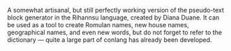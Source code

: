 A somewhat artisanal, but still perfectly working version of the pseudo-text block generator in the Rihannsu language, created by Diana Duane. It can be used as a tool to create Romulan names, new house names, geographical names, and even new words, but do not forget to refer to the dictionary — quite a large part of conlang has already been developed.
